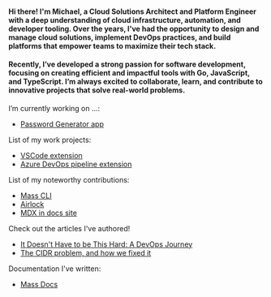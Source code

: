 #### Hi there! I'm Michael, a Cloud Solutions Architect and Platform Engineer with a deep understanding of cloud infrastructure, automation, and developer tooling. Over the years, I've had the opportunity to design and manage cloud solutions, implement DevOps practices, and build platforms that empower teams to maximize their tech stack. 

#### Recently, I’ve developed a strong passion for software development, focusing on creating efficient and impactful tools with Go, JavaScript, and TypeScript. I’m always excited to collaborate, learn, and contribute to innovative projects that solve real-world problems.

I’m currently working on ...:
- [Password Generator app](https://github.com/mclacore/password-generator)

List of my work projects:
- [VSCode extension](https://github.com/massdriver-cloud/vscode-massdriver/commits?author=mclacore)
- [Azure DevOps pipeline extension](https://github.com/massdriver-cloud/azure-devops-pipelines/commits?author=mclacore)

List of my noteworthy contributions:
- [Mass CLI](https://github.com/massdriver-cloud/mass/pulls?q=is:pr+is:closed+author:mclacore)
- [Airlock](https://github.com/massdriver-cloud/airlock/pulls?q=is:pr+is:closed+author:mclacore)
- [MDX in docs site](https://github.com/massdriver-cloud/docs/pull/84)

Check out the articles I've authored!
- [It Doesn't Have to be This Hard: A DevOps Journey](https://www.massdriver.cloud/blogs/it-doesnt-have-to-be-this-hard-a-devops-journey)
- [The CIDR problem, and how we fixed it](https://www.massdriver.cloud/blogs/the-cidr-problem-and-how-we-fixed-it)

Documentation I've written: 
- [Mass Docs](https://github.com/massdriver-cloud/docs/pulls?q=is:pr+is:closed+author:mclacore)


